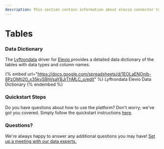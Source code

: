 ```yaml
---
description: This section contain information about elevio connector tables information
---
```


# Tables

### Data Dictionary

The [Lyftrondata](https://www.lyftrondata.com/) driver for [Elevio](https://www.lyftrondata.com/integration/business-analytics/elevio//)[ ](https://www.lyftrondata.com/integration/elevio/)provides a detailed data dictionary of the tables with data types and column names.

{% embed url="https://docs.google.com/spreadsheets/d/1EOLaENOnib-8PzOMtj20_x35kvSBhVsaYBJrThMLC_o/edit" %}
Lyftrondata Elevio Data Dictionary
{% endembed %}

### Quickstart Steps

Do you have questions about how to use the platform? Don't worry; we've got you covered. Simply follow the quickstart instructions [here](../README.md).

### Questions? <a href="#questions" id="questions"></a>

We're always happy to answer any additional questions you may have! [Set up a meeting with our data experts.](https://www.lyftrondata.com/book-a-meeting/)

